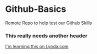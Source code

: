 # Github-Basics
Remote Repo to help test our Github Skills

### This really needs another header

[I'm learning this on Lynda.com](http://www.lynda.com)
